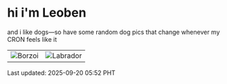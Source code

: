 # hi i'm Leoben

and i like dogs—so have some random dog pics that change whenever my CRON feels like it

|  |  |
|--------|----------|
| ![Borzoi](https://random-dog-vercel.vercel.app/api/random-borzoi?v=1758318741) | ![Labrador](https://random-dog-vercel.vercel.app/api/random-labrador?v=1758318741) |

Last updated: 2025-09-20 05:52 PHT
